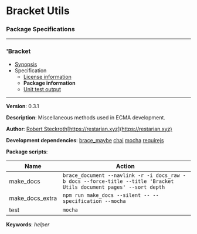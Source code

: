 # Bracket Utils
### Package Specifications

----

### 'Bracket
* [Synopsis](https://github.com/restarian/bracket_utils/blob/master/docs/synopsis.md)
* Specification
  * [License information](https://github.com/restarian/bracket_utils/blob/master/docs/specification/license_information.md)
  * **Package information**
  * [Unit test output](https://github.com/restarian/bracket_utils/blob/master/docs/specification/unit_test_output.md)
----

**Version**: 0.3.1

**Description**: Miscellaneous methods used in ECMA development.

**Author**: [Robert Steckroth](mailto:RobertSteckroth@gmail.com)[https://restarian.xyz](https://restarian.xyz)

**Development dependencies**: [brace_maybe](https://npmjs.org/package/brace_maybe) [chai](https://npmjs.org/package/chai) [mocha](https://npmjs.org/package/mocha) [requirejs](https://npmjs.org/package/requirejs)

**Package scripts**:

| Name | Action |
| ---- | ------ |
 | make_docs | ```brace_document --navlink -r -i docs_raw -b docs --force-title --title 'Bracket Utils document pages' --sort depth``` |
 | make_docs_extra | ```npm run make_docs --silent -- --specification --mocha``` |
 | test | ```mocha``` |

**Keywords**: *helper*